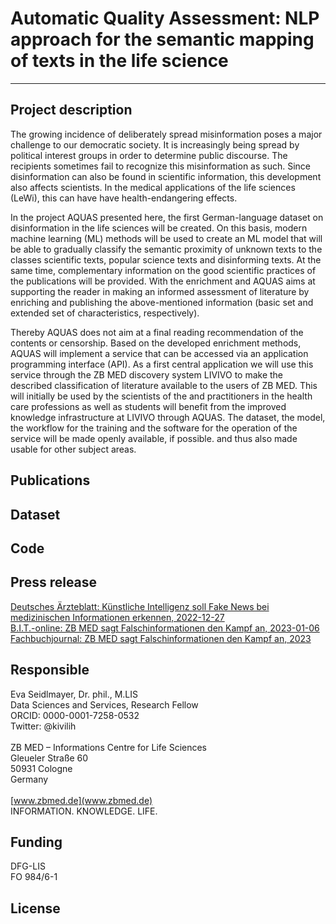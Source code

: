 # Automatic Quality Assessment: NLP approach for the semantic mapping of texts in the life science

---

## Project description

The growing incidence of deliberately spread misinformation poses a major challenge to our democratic society. It is increasingly being spread by political interest groups in order to determine public discourse. The recipients sometimes fail to recognize this misinformation as such. Since disinformation can also be found in scientific information, this development also affects scientists. In the medical applications of the life sciences (LeWi), this can have have health-endangering effects. 

In the project AQUAS presented here, the first German-language dataset on disinformation in the life sciences will be created. On this basis, modern machine learning (ML) methods will be used to create an ML model that will be able to gradually classify the semantic proximity of unknown texts to the classes scientific texts, popular science texts and disinforming texts. At the same time, complementary information on the good scientific practices of the publications will be provided. With the enrichment and
AQUAS aims at supporting the reader in making an informed assessment of literature by enriching and publishing the above-mentioned information (basic set and extended set of characteristics, respectively). 

Thereby AQUAS does not aim at a final reading recommendation of the contents or censorship. Based on the developed enrichment methods, AQUAS will implement a service that can be accessed via an application programming interface (API). As a first central application we will use this service through the ZB MED discovery system LIVIVO to make the described classification of literature available to the users of ZB MED. This will initially be used by the scientists of the and practitioners in the health care professions as well as students will benefit from the improved knowledge infrastructure at LIVIVO through AQUAS. The dataset, the model, the workflow for the training and the software for the operation of the service will be made openly available, if possible. and thus also made usable for other subject areas.

## Publications 

## Dataset

## Code

## Press release
[Deutsches Ärzteblatt: Künstliche Intelligenz soll Fake News bei medizinischen Informationen erkennen, 2022-12-27](https://www.aerzteblatt.de/nachrichten/139246/Kuenstliche-Intelligenz-soll-Fake-News-bei-medizinischen-Informationen-erkennen)<br/>
[B.I.T.-online: ZB MED sagt Falschinformationen den Kampf an, 2023-01-06](https://www.b-i-t-online.de/neues/7715)<br/>
[Fachbuchjournal: ZB MED sagt Falschinformationen den Kampf an, 2023](https://www.fachbuchjournal.de/zb-med-sagt-falschinformationen-den-kampf-an/)<br/>



## Responsible
Eva Seidlmayer, Dr. phil., M.LIS <br/>
Data Sciences and Services, Research Fellow <br/>
ORCID: 0000-0001-7258-0532 <br/>
Twitter: @kivilih <br/>
<br/>
ZB MED – Informations Centre for Life Sciences <br/>
Gleueler Straße 60 <br/>
50931 Cologne <br/>
Germany <br/>
<br/>
[www.zbmed.de](www.zbmed.de) <br/>
INFORMATION. KNOWLEDGE. LIFE.




## Funding
DFG-LIS  <br/>
FO 984/6-1

## License
